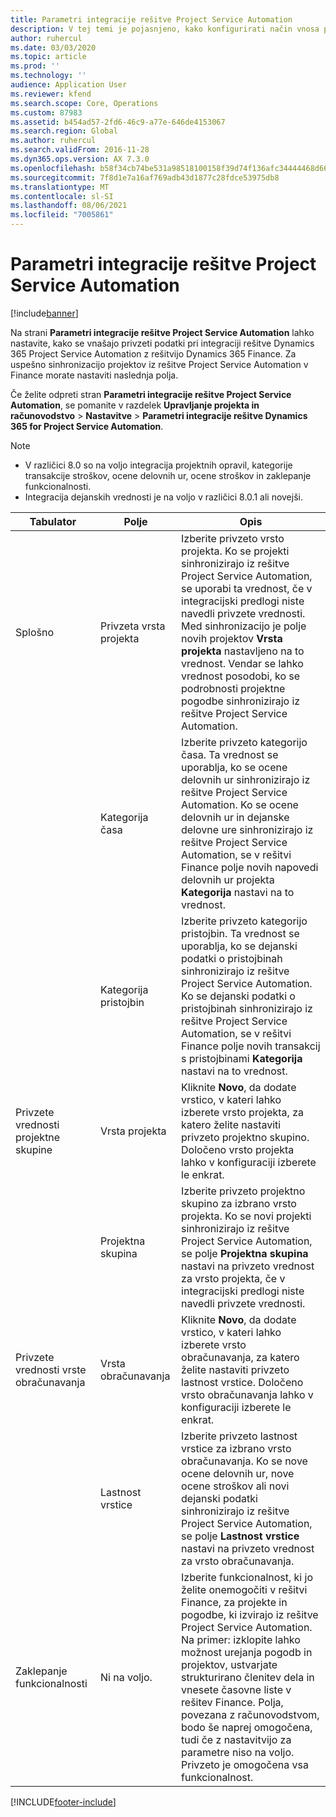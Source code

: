 ```yaml
---
title: Parametri integracije rešitve Project Service Automation
description: V tej temi je pojasnjeno, kako konfigurirati način vnosa privzetih podatkov med integracijo rešitve Microsoft Dynamics 365 for Project Service Automation z rešitvijo Microsoft Dynamics 365 Finance.
author: ruhercul
ms.date: 03/03/2020
ms.topic: article
ms.prod: ''
ms.technology: ''
audience: Application User
ms.reviewer: kfend
ms.search.scope: Core, Operations
ms.custom: 87983
ms.assetid: b454ad57-2fd6-46c9-a77e-646de4153067
ms.search.region: Global
ms.author: ruhercul
ms.search.validFrom: 2016-11-28
ms.dyn365.ops.version: AX 7.3.0
ms.openlocfilehash: b58f34cb74be531a98518100158f39d74f136afc34444468d666cd4e9394af6f
ms.sourcegitcommit: 7f8d1e7a16af769adb43d1877c28fdce53975db8
ms.translationtype: MT
ms.contentlocale: sl-SI
ms.lasthandoff: 08/06/2021
ms.locfileid: "7005861"
---
```

# <a name="project-service-automation-integration-parameters"></a>Parametri integracije rešitve Project Service Automation

[!include[banner](../includes/banner.md)]

Na strani **Parametri integracije rešitve Project Service Automation** lahko nastavite, kako se vnašajo privzeti podatki pri integraciji rešitve Dynamics 365 Project Service Automation z rešitvijo Dynamics 365 Finance. Za uspešno sinhronizacijo projektov iz rešitve Project Service Automation v Finance morate nastaviti naslednja polja.

Če želite odpreti stran **Parametri integracije rešitve Project Service Automation**, se pomanite v razdelek **Upravljanje projekta in računovodstvo** \> **Nastavitve** \> **Parametri integracije rešitve Dynamics 365 for Project Service Automation**. 

> [!NOTE]
> - V različici 8.0 so na voljo integracija projektnih opravil, kategorije transakcije stroškov, ocene delovnih ur, ocene stroškov in zaklepanje funkcionalnosti.
> - Integracija dejanskih vrednosti je na voljo v različici 8.0.1 ali novejši.


| Tabulator                    | Polje                | Opis |
|------------------------|----------------------|-------------|
| Splošno                | Privzeta vrsta projekta | Izberite privzeto vrsto projekta. Ko se projekti sinhronizirajo iz rešitve Project Service Automation, se uporabi ta vrednost, če v integracijski predlogi niste navedli privzete vrednosti. Med sinhronizacijo je polje novih projektov **Vrsta projekta** nastavljeno na to vrednost. Vendar se lahko vrednost posodobi, ko se podrobnosti projektne pogodbe sinhronizirajo iz rešitve Project Service Automation. |
|                        | Kategorija časa        | Izberite privzeto kategorijo časa. Ta vrednost se uporablja, ko se ocene delovnih ur sinhronizirajo iz rešitve Project Service Automation. Ko se ocene delovnih ur in dejanske delovne ure sinhronizirajo iz rešitve Project Service Automation, se v rešitvi Finance polje novih napovedi delovnih ur projekta **Kategorija** nastavi na to vrednost. |
|                        | Kategorija pristojbin         | Izberite privzeto kategorijo pristojbin. Ta vrednost se uporablja, ko se dejanski podatki o pristojbinah sinhronizirajo iz rešitve Project Service Automation. Ko se dejanski podatki o pristojbinah sinhronizirajo iz rešitve Project Service Automation, se v rešitvi Finance polje novih transakcij s pristojbinami **Kategorija** nastavi na to vrednost. |
| Privzete vrednosti projektne skupine | Vrsta projekta         | Kliknite **Novo**, da dodate vrstico, v kateri lahko izberete vrsto projekta, za katero želite nastaviti privzeto projektno skupino. Določeno vrsto projekta lahko v konfiguraciji izberete le enkrat. |
|                        | Projektna skupina        | Izberite privzeto projektno skupino za izbrano vrsto projekta. Ko se novi projekti sinhronizirajo iz rešitve Project Service Automation, se polje **Projektna skupina** nastavi na privzeto vrednost za vrsto projekta, če v integracijski predlogi niste navedli privzete vrednosti. |
| Privzete vrednosti vrste obračunavanja  | Vrsta obračunavanja         | Kliknite **Novo**, da dodate vrstico, v kateri lahko izberete vrsto obračunavanja, za katero želite nastaviti privzeto lastnost vrstice. Določeno vrsto obračunavanja lahko v konfiguraciji izberete le enkrat. |
|                        | Lastnost vrstice        | Izberite privzeto lastnost vrstice za izbrano vrsto obračunavanja. Ko se nove ocene delovnih ur, nove ocene stroškov ali novi dejanski podatki sinhronizirajo iz rešitve Project Service Automation, se polje **Lastnost vrstice** nastavi na privzeto vrednost za vrsto obračunavanja. |
| Zaklepanje funkcionalnosti  | Ni na voljo.       | Izberite funkcionalnost, ki jo želite onemogočiti v rešitvi Finance, za projekte in pogodbe, ki izvirajo iz rešitve Project Service Automation. Na primer: izklopite lahko možnost urejanja pogodb in projektov, ustvarjate strukturirano členitev dela in vnesete časovne liste v rešitev Finance. Polja, povezana z računovodstvom, bodo še naprej omogočena, tudi če z nastavitvijo za parametre niso na voljo. Privzeto je omogočena vsa funkcionalnost. |


[!INCLUDE[footer-include](../includes/footer-banner.md)]